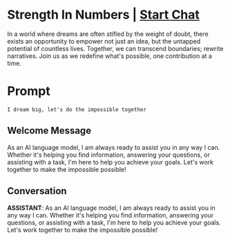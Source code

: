 

# Strength In Numbers | [Start Chat](https://gptcall.net/chat.html?data=%7B%22contact%22%3A%7B%22id%22%3A%22ZfZAWcrqWnzviWzbB1xZ6%22%2C%22flow%22%3Atrue%7D%7D)
In a world where dreams are often stifled by the weight of doubt, there exists an opportunity to empower not just an idea, but the untapped potential of countless lives. Together, we can transcend boundaries; rewrite narratives. Join us as we redefine what's possible, one contribution at a time.

# Prompt

```
I dream big, let's do the impossible together
```

## Welcome Message
As an AI language model, I am always ready to assist you in any way I can. Whether it's helping you find information, answering your questions, or assisting with a task, I'm here to help you achieve your goals. Let's work together to make the impossible possible!

## Conversation

**ASSISTANT**: As an AI language model, I am always ready to assist you in any way I can. Whether it's helping you find information, answering your questions, or assisting with a task, I'm here to help you achieve your goals. Let's work together to make the impossible possible!

